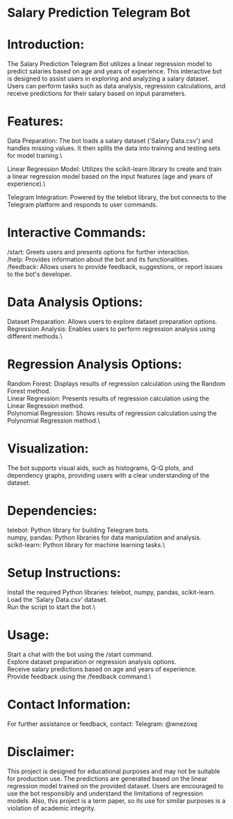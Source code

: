 # Salary Prediction Telegram Bot

# Introduction:
The Salary Prediction Telegram Bot utilizes a linear regression model to predict salaries based on age and years of experience. This interactive bot is designed to assist users in exploring and analyzing a salary dataset. Users can perform tasks such as data analysis, regression calculations, and receive predictions for their salary based on input parameters.

# Features:

Data Preparation: The bot loads a salary dataset ('Salary Data.csv') and handles missing values. It then splits the data into training and testing sets for model training.\

Linear Regression Model: Utilizes the scikit-learn library to create and train a linear regression model based on the input features (age and years of experience).\

Telegram Integration: Powered by the telebot library, the bot connects to the Telegram platform and responds to user commands.

# Interactive Commands:

/start: Greets users and presents options for further interaction.\
/help: Provides information about the bot and its functionalities.\
/feedback: Allows users to provide feedback, suggestions, or report issues to the bot's developer.

# Data Analysis Options:

Dataset Preparation: Allows users to explore dataset preparation options.\
Regression Analysis: Enables users to perform regression analysis using different methods.\
# Regression Analysis Options:

Random Forest: Displays results of regression calculation using the Random Forest method.\
Linear Regression: Presents results of regression calculation using the Linear Regression method.\
Polynomial Regression: Shows results of regression calculation using the Polynomial Regression method.\

# Visualization:

The bot supports visual aids, such as histograms, Q-Q plots, and dependency graphs, providing users with a clear understanding of the dataset.

# Dependencies:

telebot: Python library for building Telegram bots.\
numpy, pandas: Python libraries for data manipulation and analysis.\
scikit-learn: Python library for machine learning tasks.\

# Setup Instructions:

Install the required Python libraries: telebot, numpy, pandas, scikit-learn.\
Load the 'Salary Data.csv' dataset.\
Run the script to start the bot.\

# Usage:

Start a chat with the bot using the /start command.\
Explore dataset preparation or regression analysis options.\
Receive salary predictions based on age and years of experience.\
Provide feedback using the /feedback command.\

# Contact Information:
For further assistance or feedback, contact:
Telegram: @wnezoxq

# Disclaimer:
This project is designed for educational purposes and may not be suitable for production use. The predictions are generated based on the linear regression model trained on the provided dataset. Users are encouraged to use the bot responsibly and understand the limitations of regression models. Also, this project is a term paper, so its use for similar purposes is a violation of academic integrity.
